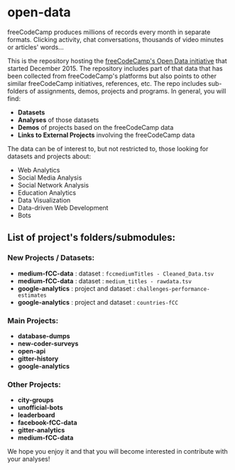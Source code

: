 # open-data

freeCodeCamp produces millions of records every month in separate formats. Clicking activity, chat conversations, thousands of video minutes or articles' words...

This is the repository hosting the [freeCodeCamp's Open Data initiative](https://medium.freecodecamp.org/free-code-camp-christmas-special-giving-the-gift-of-data-6ecbf0313d62) that started December 2015. The repository includes part of that data that has been collected from freeCodeCamp's platforms but also points to other similar freeCodeCamp initiatives, references, etc. The repo includes sub-folders of assignments, demos, projects and programs. In general, you will find:
* **Datasets**
* **Analyses** of those datasets
* **Demos** of projects based on the freeCodeCamp data
* **Links to External Projects** involving the freeCodeCamp data

The data can be of interest to, but not restricted to, those looking for datasets and projects about:
* Web Analytics
* Social Media Analysis
* Social Network Analysis
* Education Analytics
* Data Visualization
* Data-driven Web Development
* Bots

## List of project's folders/submodules:

### New Projects / Datasets:

* **medium-fCC-data** : dataset : `fccmediumTitles - Cleaned_Data.tsv`
* **medium-fCC-data** : dataset : `medium_titles - rawdata.tsv`
* **google-analytics** : project and dataset : `challenges-performance-estimates`
* **google-analytics** : project and dataset : `countries-fCC`

### Main Projects:

* **database-dumps**
* **new-coder-surveys**
* **open-api**
* **gitter-history**
* **google-analytics**

### Other Projects:

* **city-groups**
* **unofficial-bots**
* **leaderboard**
* **facebook-fCC-data**
* **gitter-analytics**
* **medium-fCC-data**

We hope you enjoy it and that you will become interested in contribute with your analyses!

